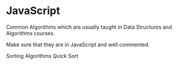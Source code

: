 # JavaScript

Common Algorithms which are usually taught in Data Structures and Algorithms courses.

Make sure that they are in JavaScript and well commented.

Sorting Algorithms
Quick Sort